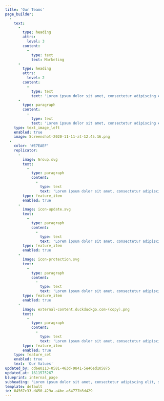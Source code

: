 ```yaml
---
title: 'Our Teams'
page_builder:
  -
    text:
      -
        type: heading
        attrs:
          level: 3
        content:
          -
            type: text
            text: Marketing
      -
        type: heading
        attrs:
          level: 2
        content:
          -
            type: text
            text: 'Lorem ipsum dolor sit amet, consectetur adipiscing elit, sed do eiusmod tempor incididunt ut labore et dolore magna aliqua. Ut enim ad minim veniam, quis nostrud exercitation ullamco laboris nisi ut aliquip ex ea commodo consequat.'
      -
        type: paragraph
        content:
          -
            type: text
            text: 'Lorem ipsum dolor sit amet, consectetur adipiscing elit, sed do eiusmod tempor incididunt ut labore et dolore magna aliqua. Ut enim ad minim veniam, quis nostrud exercitation ullamco laboris nisi ut aliquip ex ea commodo consequat.'
    type: text_image_left
    enabled: true
    image: Screenshot-2020-11-11-at-12.45.16.png
  -
    color: '#E7EAEF'
    replicator:
      -
        image: Group.svg
        text:
          -
            type: paragraph
            content:
              -
                type: text
                text: 'Lorem ipsum dolor sit amet, consectetur adipiscing elit'
        type: feature_item
        enabled: true
      -
        image: icon-update.svg
        text:
          -
            type: paragraph
            content:
              -
                type: text
                text: 'Lorem ipsum dolor sit amet, consectetur adipiscing elit'
        type: feature_item
        enabled: true
      -
        image: icon-protection.svg
        text:
          -
            type: paragraph
            content:
              -
                type: text
                text: 'Lorem ipsum dolor sit amet, consectetur adipiscing elit'
        type: feature_item
        enabled: true
      -
        image: external-content.duckduckgo.com-(copy).png
        text:
          -
            type: paragraph
            content:
              -
                type: text
                text: 'Lorem ipsum dolor sit amet, consectetur adipiscing elit'
        type: feature_item
        enabled: true
    type: feature_set
    enabled: true
    text: 'Our Values'
updated_by: cd6e0113-0581-463d-9841-5e46ed105875
updated_at: 1611575267
blueprint: internal_page
subheading: 'Lorem ipsum dolor sit amet, consectetur adipiscing elit, sed do eiusmod tempor incididunt ut labore et dolore magna aliqua. Ut enim ad minim veniam, quis nostrud exercitation ullamco laboris nisi ut aliquip ex ea commodo consequat.'
template: default
id: 04567c33-d450-429a-a4be-a64777b3d429
---
```

